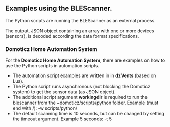 ## Examples using the BLEScanner.

The Python scripts are running the BLEScanner as an external process.

The output, JSON object containing an array with one or more devices (sensors), is decoded according the data format specifications.

### Domoticz Home Automation System
For the **Domoticz Home Automation System**, there are examples on how to use the Python scripts in automation scripts.

* The automation script examples are written in in **dzVents** (based on Lua).
* The Python script runs asynchronous (not blocking the Domoticz system) to get the sensor data (as JSON object).
* The additional script argument **workingdir** is required to run the blescanner from the ~domoticz/scripts/python folder. Example (must end with /): -w scripts/python/
* The default scanning time is 10 seconds, but can be changed by setting the timeout argument. Example 5 seconds: -t 5
